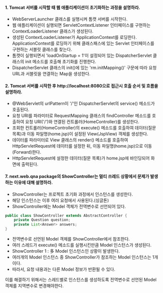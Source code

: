 #### 1. Tomcat 서버를 시작할 때 웹 애플리케이션이 초기화하는 과정을 설명하라.
* WebServerLauncher 클래스를 실행시켜 톰캣 서버를 시작한다.
* 웹 애플리케이션이 실행되면 ServletContextListener 인터페이스를 구현하는 ContextLoaderListener 클래스가 생성된다.
* 생성된 ContextLoaderListener가 ApplicationContext를 로딩한다. ApplicationContext를 로딩하기 위해 클래스패스에 있는 Servlet 인터페이스를 구현하는 서블릿 클래스를 찾는다.
* 톰캣이 실행되면서 'loadOnStartup = 1'이 설정되어 있는 DispatcherServlet 클래스의 init 메소드를 호출해 초기화를 진행한다.
* DispatcherServlet 클래스의 init()에 있는 'rm.initMapping()' 구문에 따라 요청 URL과 서블릿을 연결하는 Map을 생성한다.

#### 2. Tomcat 서버를 시작한 후 http://localhost:8080으로 접근시 호출 순서 및 흐름을 설명하라.
* @WebServlet의 urlPattern이 '/'인 DispatcherServlet의 service() 메소드가 호출된다.
* 요청 URI를 파라미터로 RequestMapping 클래스의 findController 메소드를 호출하여 요청 URI('/')와 연결된 컨트롤러(HomeController)를 생성한다.
* 조회한 컨트롤러(HomeController)의 execute() 메소드를 호출하여 데이터(질문 목록)과 이동 파일명(home.jsp)이 설정된 View(JspView) 객체를 생성한다.
* 데이터를 파라미터로 View 클래스의 render() 메소드를 호출하여  HttpServletRequest에 데이터를 설정한 뒤, 이동 파일명(home.jsp)으로 이동(Forward)한다.
* HttpServletRequest에 설정한 데이터(질문 목록)가 home.jsp에 바인딩되어 화면에 출력된다.

#### 7. next.web.qna package의 ShowController는 멀티 쓰레드 상황에서 문제가 발생하는 이유에 대해 설명하라.
* ShowController는 프로젝트 초기화 과정에서 인스턴스를 생성한다.
* 해당 인스턴스는 이후 여러 요청에서 사용된다.(싱글톤)
* ShowController에는 Model 객체가 전역변수로 선언되어 있다.
~~~ java
public class ShowController extends AbstractController {
    private Question question;
    private List<Answer> answers;
}
~~~
* 전역변수로 선언된 Model 객체를 ShowController에서 참조한다.
* 여러 스레드가 execute() 메소드를 실행시킨만큼 Model 인스턴스가 생성된다.
* ShowController 1 : 多 Model 인스턴스인 상황이 발생한다.
* 여러개의 Model 인스턴스 중 ShowController가 참조하는 Model 인스턴스는 1개이다.
* 따라서, 요청 내용과는 다른 Model 정보가 반환될 수 있다.

이를 해결하기 위해서는 스레드별로 인스턴스를 생성하도록 전역변수로 선언된 Model 객체를 지역변수로 변경해야한다.